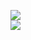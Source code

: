 [![](https://img.shields.io/badge/Made%20With-Github%20Spray-lightgrey.svg?style=for-the-badge&logo=github)](https://github.com/Annihil/github-spray#10314)  
[![](https://i.imgur.com/2DrTn0Z.gif)](https://github.com/Annihil/github-spray)